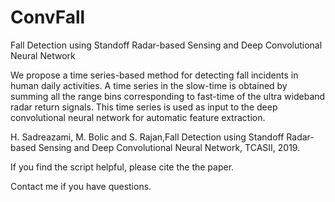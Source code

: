 # ConvFall
Fall Detection using Standoff Radar-based Sensing and Deep Convolutional Neural Network

We propose a time series-based method for detecting fall incidents in human daily
activities. A time series in the slow-time is obtained by summing all the range bins corresponding to fast-time of the ultra
wideband radar return signals. This time series is used as input to the deep convolutional neural network for automatic
feature extraction. 

H. Sadreazami, M. Bolic and S. Rajan,Fall Detection using Standoff Radar-based Sensing
and Deep Convolutional Neural Network, TCASII, 2019.

If you find the script helpful, please cite the the paper.

Contact me if you have questions.
